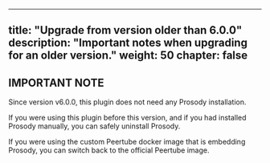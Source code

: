 <!--
SPDX-FileCopyrightText: 2024 John Livingston <https://www.john-livingston.fr/>

SPDX-License-Identifier: AGPL-3.0-only
-->

---
title: "Upgrade from version older than 6.0.0"
description: "Important notes when upgrading for an older version."
weight: 50
chapter: false
---

## IMPORTANT NOTE

Since version v6.0.0, this plugin does not need any Prosody installation.

If you were using this plugin before this version, and if you had installed Prosody manually, you can safely uninstall Prosody.

If you were using the custom Peertube docker image that is embedding Prosody, you can switch back to the official Peertube image.
